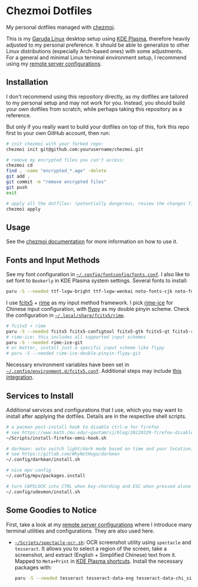# Chezmoi Dotfiles

My personal dotfiles managed with [chezmoi](https://www.chezmoi.io/).

This is my [Garuda Linux](https://garudalinux.org/) desktop setup using [KDE Plasma](https://kde.org/plasma-desktop/), therefore heavily adjusted to my personal preference. It should be able to generalize to other Linux distributions (especially Arch-based ones) with some adjustments. For a general and minimal Linux terminal environment setup, I recommend using my [remote server configurations](https://github.com/aik2mlj/remote-server-configs).

## Installation

I don't recommend using this repository directly, as my dotfiles are tailored to my personal setup and may not work for you. Instead, you should build your own dotfiles from scratch, while perhaps taking this repository as a reference.

But only if you really want to build your dotfiles on top of this, fork this repo first to your own GitHub account, then run:

```bash
# init chezmoi with your forked repo:
chezmoi init git@github.com:yourusername/chezmoi.git

# remove my encrypted files you can't access:
chezmoi cd
find . -name "encrypted_*.age" -delete
git add .
git commit -m "remove encrypted files"
git push
exit

# apply all the dotfiles: (potentially dangerous, review the changes first)
chezmoi apply
```

## Usage

See the [chezmoi documentation](https://www.chezmoi.io/) for more information on how to use it.

## Fonts and Input Methods

See my font configuration in [`~/.config/fontconfig/fonts.conf`](dot_config/fontconfig/fonts.conf). I also like to set font to `Bookerly` in KDE Plasma system settings. Several fonts to install:

```bash
paru -S --needed ttf-lxgw-bright ttf-lxgw-wenkai noto-fonts-cjk noto-fonts ttf-delugia-code ttf-bookerly
```

I use [fcitx5](https://fcitx-im.org/wiki/Fcitx5) + [rime](https://rime.im/) as my input method framework. I pick [rime-ice](https://github.com/iDvel/rime-ice) for Chinese input configuration, with [flypy](https://flypy.cc/) as my double pinyin scheme. Check the configuration in [`~/.local/share/fcitx5/rime`](dot_local/share/private_fcitx5/private_rime).

```bash
# fcitx5 + rime
paru -S --needed fcitx5 fcitx5-configtool fcitx5-gtk fcitx5-qt fcitx5-rime
# rime-ice: this includes all supported input schemes
paru -S --needed rime-ice-git
# or better, install just a specific input scheme like flypy
# paru -S --needed rime-ice-double-pinyin-flypy-git
```

Necessary environment variables have been set in [`~/.config/environment.d/fcitx5.conf`](dot_config/environment.d/fcitx5.conf). Additional steps may include [this integration](https://wiki.archlinux.org/title/Fcitx5#KDE_Plasma).

## Services to Install

Additional services and configurations that I use, which you may want to install after applying the dotfiles. Details are in the respective shell scripts.

```bash
# a pacman post-install hook to disable ctrl-w for firefox
# see https://www.math.cmu.edu/~gautam/sj/blog/20220329-firefox-disable-ctrl-w.html
~/Scripts/install-firefox-omni-hook.sh

# darkman: auto switch light/dark mode based on time and your location, with customizable scripts
# see https://gitlab.com/WhyNotHugo/darkman
~/.config/darkman/install.sh

# nice mpv config
~/.config/mpv/packages.install

# turn CAPSLOCK into CTRL when key-chording and ESC when pressed alone
~/.config/udevmon/install.sh
```

## Some Goodies to Notice

First, take a look at my [remote server configurations](https://github.com/aik2mlj/remote-server-configs) where I introduce many terminal utilities and configurations. They are also used here.

- [`~/Scripts/spectacle-ocr.sh`](Scripts/executable_spectacle-ocr.sh): OCR screenshot utility using `spectacle` and `tesseract`. It allows you to select a region of the screen, take a screenshot, and extract (English + Simplified Chinese) text from it. Mapped to `Meta+Print` in [KDE Plasma shortcuts](dot_config/private_kglobalshortcutsrc). Install the necessary packages with:

  ```bash
  paru -S --needed tesseract tesseract-data-eng tesseract-data-chi_sim spectacle
  ```

